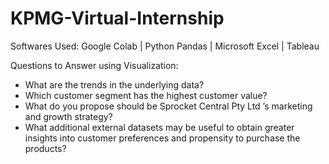 # KPMG-Virtual-Internship
Softwares Used: Google Colab | Python Pandas | Microsoft Excel | Tableau

Questions to Answer using Visualization:
- What are the trends in the underlying data?
- Which customer segment has the highest customer value?
- What do you propose should be Sprocket Central Pty Ltd ’s marketing and growth strategy?
- What additional external datasets may be useful to obtain greater insights into customer preferences and propensity to purchase the products?
